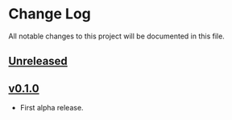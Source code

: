 # Change Log
All notable changes to this project will be documented in this file.

## [Unreleased]

## [v0.1.0]

* First alpha release.

[Unreleased]: https://github.com/miurahr/omegat-onlinedictionary/compare/v0.1.0...HEAD
[v0.1.0]: https://github.com/miurahr/omegat-onlinedictionary/compare/v0.0.1...v0.1.0
